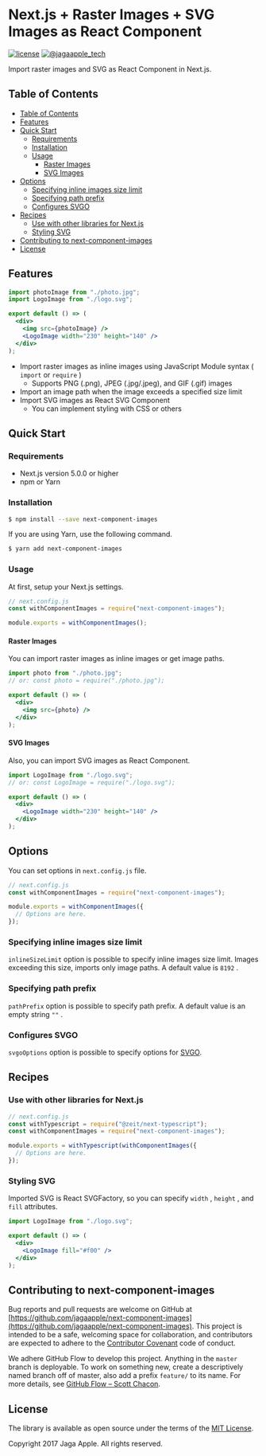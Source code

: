 <!-- ======================================================================================================================= -->
<!-- README                                                                                                                  -->
<!-- ======================================================================================================================= -->
# Next.js + Raster Images + SVG Images as React Component

[![license](https://img.shields.io/github/license/jagaapple/next-component-images.svg)](https://opensource.org/licenses/MIT)
[![@jagaapple_tech](https://img.shields.io/badge/contact-%40jagaapple_tech-blue.svg)](https://twitter.com/jagaapple_tech)

Import raster images and SVG as React Component in Next.js.


## Table of Contents

<!-- TOC depthFrom:2 -->

- [Table of Contents](#table-of-contents)
- [Features](#features)
- [Quick Start](#quick-start)
  - [Requirements](#requirements)
  - [Installation](#installation)
  - [Usage](#usage)
    - [Raster Images](#raster-images)
    - [SVG Images](#svg-images)
- [Options](#options)
  - [Specifying inline images size limit](#specifying-inline-images-size-limit)
  - [Specifying path prefix](#specifying-path-prefix)
  - [Configures SVGO](#configures-svgo)
- [Recipes](#recipes)
  - [Use with other libraries for Next.js](#use-with-other-libraries-for-nextjs)
  - [Styling SVG](#styling-svg)
- [Contributing to next-component-images](#contributing-to-next-component-images)
- [License](#license)

<!-- /TOC -->


## Features
```jsx
import photoImage from "./photo.jpg";
import LogoImage from "./logo.svg";

export default () => (
  <div>
    <img src={photoImage} />
    <LogoImage width="230" height="140" />
  </div>
);
```

- Import raster images as inline images using JavaScript Module syntax ( `import` or `require` )
  - Supports PNG (.png), JPEG (.jpg/.jpeg), and GIF (.gif) images
- Import an image path when the image exceeds a specified size limit
- Import SVG images as React SVG Component
  - You can implement styling with CSS or others


## Quick Start
### Requirements
- Next.js version 5.0.0 or higher
- npm or Yarn

### Installation

```bash
$ npm install --save next-component-images
```

If you are using Yarn, use the following command.

```bash
$ yarn add next-component-images
```

### Usage
At first, setup your Next.js settings.

```js
// next.config.js
const withComponentImages = require("next-component-images");

module.exports = withComponentImages();
```

#### Raster Images
You can import raster images as inline images or get image paths.

```jsx
import photo from "./photo.jpg";
// or: const photo = require("./photo.jpg");

export default () => (
  <div>
    <img src={photo} />
  </div>
);
```

#### SVG Images
Also, you can import SVG images as React Component.

```jsx
import LogoImage from "./logo.svg";
// or: const LogoImage = require("./logo.svg");

export default () => (
  <div>
    <LogoImage width="230" height="140" />
  </div>
);
```


## Options
You can set options in `next.config.js` file.

```js
// next.config.js
const withComponentImages = require("next-component-images");

module.exports = withComponentImages({
  // Options are here.
});
```

### Specifying inline images size limit
`inlineSizeLimit` option is possible to specify inline images size limit. Images exceeding this size, imports only image paths.
A default value is `8192` .

### Specifying path prefix
`pathPrefix` option is possible to specify path prefix. A default value is an empty string `""` .

### Configures SVGO
`svgoOptions` option is possible to specify options for [SVGO](https://github.com/svg/svgo/).


## Recipes
### Use with other libraries for Next.js
```js
// next.config.js
const withTypescript = require("@zeit/next-typescript");
const withComponentImages = require("next-component-images");

module.exports = withTypescript(withComponentImages({
  // Options are here.
});
```

### Styling SVG
Imported SVG is React SVGFactory, so you can specify `width` , `height` , and `fill` attributes.

```jsx
import LogoImage from "./logo.svg";

export default () => (
  <div>
    <LogoImage fill="#f00" />
  </div>
);
```


## Contributing to next-component-images
Bug reports and pull requests are welcome on GitHub at
[https://github.com/jagaapple/next-component-images](https://github.com/jagaapple/next-component-images). This project is
intended to be a safe, welcoming space for collaboration, and contributors are expected to adhere to the
[Contributor Covenant](http://contributor-covenant.org) code of conduct.

We adhere GitHub Flow to develop this project. Anything in the `master` branch is deployable. To work on something new, create
a descriptively named branch off of master, also add a prefix `feature/` to its name. For more details, see
[GitHub Flow – Scott Chacon](http://scottchacon.com/2011/08/31/github-flow.html).


## License
The library is available as open source under the terms of the [MIT License](http://opensource.org/licenses/MIT).

Copyright 2017 Jaga Apple. All rights reserved.

